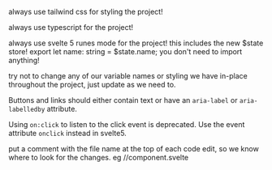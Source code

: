 always use tailwind css for styling the project!

always use typescript for the project!

always use svelte 5 runes mode for the project! this includes the new $state store! export let name: string = $state.name; you don't need to import anything!

try not to change any of our variable names or styling we have in-place throughout the project, just update as we need to.

Buttons and links should either contain text or have an `aria-label` or `aria-labelledby` attribute.

Using `on:click` to listen to the click event is deprecated. Use the event attribute `onclick` instead in svelte5.

put a comment with the file name at the top of each code edit, so we know where to look for the changes. eg //component.svelte
